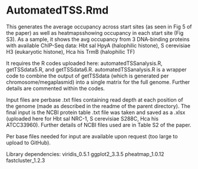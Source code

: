 # AutomatedTSS.Rmd 

This generates the average occupancy across start sites (as seen in Fig 5 of the paper) as well as heatmapsshowing occupancy in each start site (Fig  S3). As a sample, it shows the avg occupancy from 3 DNA-binding proteins with available ChIP-Seq data: Hbt sal HpyA (halophilic histone), S cerevisiae H3 (eukaryotic histone), Hca his TrmB (halophilic TF)

It requires the R codes uploaded here: automatedTSSanalysis.R, getTSSdata5.R, and getTSSdata6.R. automatedTSSanalysis.R is a wrapper code to combine the output of getTSSdata (which is generated per chromosome/megaplasmid) into a single matrix for the full genome. Further details are commented within the codes.

Input files are perbase .txt files containing read depth at each position of the genome (made as described in the readme of the parent directory). The final input is the NCBI protein table .txt file was taken and saved as a .xlsx (uploaded here for Hbt sal NRC-1, S cerevisiae S288C, Hca his ATCC33960). Further details of NCBI files used are in Table S2 of the paper.

Per base files needed for input are available upon request (too large to upload to GitHub).

Library dependencies:
viridis_0.5.1 ggplot2_3.3.5 pheatmap_1.0.12 fastcluster_1.2.3
